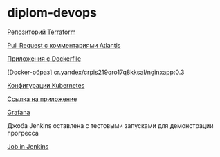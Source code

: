 # diplom-devops
[Репозиторий Terraform](https://github.com/MaxNelipin/diplom-terraform)

[Pull Request c комментариями Atlantis](https://github.com/MaxNelipin/diplom-terraform/pull/6)

[Приложения с Dockerfile](https://github.com/MaxNelipin/diplom-app)

[Docker-образ]  cr.yandex/crpis219qro17q8kksal/nginxapp:0.3

[Конфигурации Kubernetes](https://github.com/MaxNelipin/diplom-kube)

[Ссылка на приложение](http://51.250.36.170/1/static.html)

[Grafana](http://grafana.develug.ru)


Джоба Jenkins оставлена с тестовыми запусками для демонстрации прогресса  

[Job in Jenkins](http://62.84.116.137/job/nginx_2/76/console)
